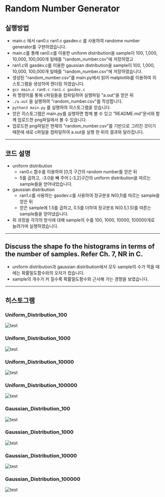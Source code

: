 # Random Number Generator

## 실행방법
- main.c 에서 ran0.c ran1.c gasdev.c 를 사용하여 randome number generator를 구현하였습니다.
- main.c를 통해 ran0.c를 이용한 uniform distribution을 sample이 100, 1,000, 10,000, 100,000개 일때를 "random_number.csv"에 저장하였고
- ran1.c와 gasdev.c를 이용한 gaussian distribution을 sample이 100, 1,000, 10,000, 100,000개 일때를 "random_number.csv"에 저장하였습니다.
- 생성된 "random_number.csv"를 main.py에서 읽어 matplotlib를 이용하여 히스토그램을 생성하여 렌더링 하였습니다.
- ``` gcc main.c ran0.c ran1.c gasdev.c ```
- 위 명령어를 통해 c파일들을 컴파일하여 실행파일 "a.out"을 얻은 뒤
- ``` ./a.out ``` 을 실행하여 "random_number.csv"를 작성합니다.
- ``` python3 main.py ``` 를 실행하여 히스토그램을 얻습니다.
- 얻은 히스토그램은 main.py를 실행하면 함께 볼 수 있고 "README.md"문서와 함께 업로드한 png파일에서 볼 수 있습니다.
- 업로드한 png파일은 현재의 "random_number.csv"를 기반으로 그려진 것이기 때문에 새로 c파일을 컴파일하여 a.out을 실행 한 뒤의 결과와 달라집니다.
---
## 코드 설명
- uniform distribution
    - ran0.c 함수를 이용하여 [0,1] 구간의 random number를 얻은 뒤
    - 5를 곱하고, -3.0을 빼 주어 [-3,2]구간의 uniform distribution을 따르는 sample들을 얻어내었습니다.
- gaussian distribution
    - ran1.c를 사용하는 gasdev.c를 사용하여 정규분포 N(0,1)를 따르는 sample을 얻은 뒤
    - 얻은 sample에 1.5를 곱하고, 0.5를 더하여 정규분포 N(0.5,1.5)를 따른는 sample들을 얻어냈습니다.
- 위 과정을 각각의 방식에 대해 sample의 수를 100, 1000, 10000, 100000개로 늘려가며 실행하였습니다.

---
## Discuss the shape fo the histograms in terms of the number of samples. Refer Ch. 7, NR in C.
- uniform distribution과 gaussian distribution에서 모두 sample의 수가 적을 때에는 확률밀도함수와의 오차가 컸습니다.
- sample의 개수가 커 질수록 확률밀도함수와 근사해 가는 경향을 보였습니다.
---
## 히스토그램
### Uniform_Distribution_100
![test](./Histogram/Uniform_Distribution_100.png)
### Uniform_Distribution_1000
![test](./Histogram/Uniform_Distribution_1000.png)
### Uniform_Distribution_10000
![test](./Histogram/Uniform_Distribution_10000.png)
### Uniform_Distribution_100000
![test](./Histogram/Uniform_Distribution_100000.png)

### Gaussian_Distribution_100
![test](./Histogram/Gaussian_Distribution_100.png)
### Gaussian_Distribution_1000
![test](./Histogram/Gaussian_Distribution_1000.png)
### Gaussian_Distribution_10000
![test](./Histogram/Gaussian_Distribution_10000.png)
### Gaussian_Distribution_100000
![test](./Histogram/Gaussian_Distribution_100000.png)
